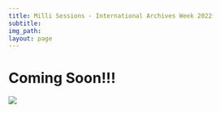 ```yaml
---
title: Milli Sessions - International Archives Week 2022
subtitle: 
img_path: 
layout: page
---
```


# Coming Soon!!!


![](https://i.imgur.com/wsR4vwk.jpg)

